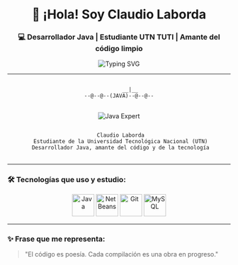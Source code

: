 <h1 align="center">👋 ¡Hola! Soy Claudio Laborda</h1>

<h3 align="center">💻 Desarrollador Java | Estudiante UTN TUTI | Amante del código limpio</h3>

<p align="center">
  <img src="https://readme-typing-svg.herokuapp.com?color=3fcf8e&center=true&width=500&lines=Estudiante+UTN+TUTI+%7C+Tecnicatura+en+TI;Desarrollador+Java+en+formación;Amante+de+la+tecnología+y+la+lógica" alt="Typing SVG" />
</p>

---

<pre align="center">
<code>
       __|__
--@--@--(JAVA)--@--@--
</code>
</pre>

<p align="center">
  <img src="https://img.shields.io/badge/Java-Expert-%233FCF8E?style=for-the-badge&logo=java&logoColor=white" alt="Java Expert"/>
</p>

<pre align="center">
<code>
 Claudio Laborda
 Estudiante de la Universidad Tecnológica Nacional (UTN)
 Desarrollador Java, amante del código y de la tecnología
</code>
</pre>

---

### 🛠️ Tecnologías que uso y estudio:

<p align="center">
  <img src="https://cdn.jsdelivr.net/gh/devicons/devicon/icons/java/java-original.svg" width="50" title="Java" />
  <img src="https://upload.wikimedia.org/wikipedia/commons/9/98/Apache_NetBeans_Logo.svg" width="50" title="NetBeans" />
  <img src="https://cdn.jsdelivr.net/gh/devicons/devicon/icons/git/git-original.svg" width="50" title="Git" />
  <img src="https://cdn.jsdelivr.net/gh/devicons/devicon/icons/mysql/mysql-original.svg" width="50" title="MySQL" />
</p>

---

### ✨ Frase que me representa:

> "El código es poesía. Cada compilación es una obra en progreso."
